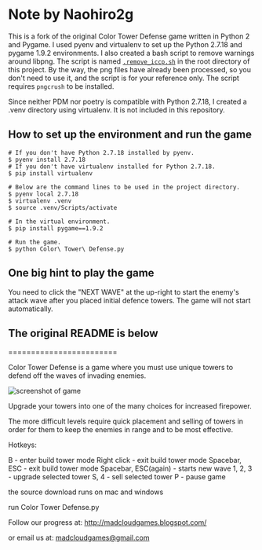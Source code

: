 # Note by Naohiro2g

This is a fork of the original Color Tower Defense game written in Python 2 and Pygame. I used pyenv and virtualenv to set up the Python 2.7.18 and pygame 1.9.2 environments. I also created a bash script to remove warnings around libpng. The script is named [`.remove_iccp.sh`](./.remove_iccp.sh) in the root directory of this project. By the way, the png files have already been processed, so you don't need to use it, and the script is for your reference only. The script requires `pngcrush` to be installed.

Since neither PDM nor poetry is compatible with Python 2.7.18, I created a .venv directory using virtualenv. It is not included in this repository.

## How to set up the environment and run the game

    # If you don't have Python 2.7.18 installed by pyenv.
    $ pyenv install 2.7.18
    # If you don't have virtualenv installed for Python 2.7.18.
    $ pip install virtualenv

    # Below are the command lines to be used in the project directory.
    $ pyenv local 2.7.18
    $ virtualenv .venv
    $ source .venv/Scripts/activate

    # In the virtual environment.
    $ pip install pygame==1.9.2

    # Run the game.
    $ python Color\ Tower\ Defense.py

## One big hint to play the game

You need to click the "NEXT WAVE" at the up-right to start the enemy's attack wave after you placed initial defence towers. The game will not start automatically.

## The original README is below

========================

Color Tower Defense is a game where you must use unique towers to defend off the waves of invading enemies.

![screenshot of game](http://pygame.org/shots/1688.png)

Upgrade your towers into one of the many choices for increased firepower.

The more difficult levels require quick placement and selling of towers in order for them to keep the enemies in range and to be most effective.

Hotkeys:

B - enter build tower mode
Right click - exit build tower mode
Spacebar, ESC - exit build tower mode
Spacebar, ESC(again) - starts new wave
1, 2, 3 - upgrade selected tower
S, 4 - sell selected tower
P - pause game

the source download runs on mac and windows

run Color Tower Defense.py

Follow our progress at:
http://madcloudgames.blogspot.com/

or email us at:
madcloudgames@gmail.com
